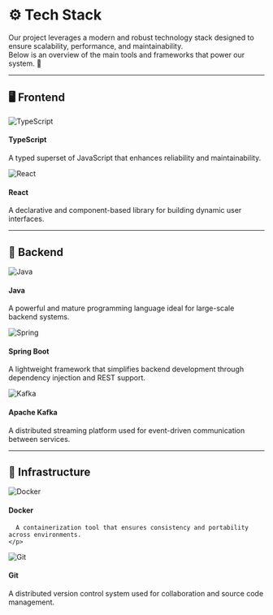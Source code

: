 # ⚙️ Tech Stack

Our project leverages a modern and robust technology stack designed to ensure scalability, performance, and maintainability.  
Below is an overview of the main tools and frameworks that power our system. 🚀

---

## 🖥️ Frontend

<div style={{
  display: 'flex',
  flexWrap: 'wrap',
  justifyContent: 'center',
  gap: '1.2rem',
  marginTop: '1rem'
}}>

  <div style={{
    width: '200px',
    textAlign: 'center',
    border: '1px solid #e0e0e0',
    borderRadius: '10px',
    padding: '1rem',
    backgroundColor: '#fff',
    boxShadow: '0 3px 6px rgba(0,0,0,0.05)'
  }}>
    <img src="/img/64px-Typescript_logo_2020.svg.png" alt="TypeScript" style={{ width: '60px', marginBottom: '0.5rem' }} />
    <h4 style={{ marginBottom: '0.4rem' }}>TypeScript</h4>
    <p style={{ fontSize: '0.9rem', color: '#555' }}>
      A typed superset of JavaScript that enhances reliability and maintainability.
    </p>
  </div>

  <div style={{
    width: '200px',
    textAlign: 'center',
    border: '1px solid #e0e0e0',
    borderRadius: '10px',
    padding: '1rem',
    backgroundColor: '#fff',
    boxShadow: '0 3px 6px rgba(0,0,0,0.05)'
  }}>
    <img src="/img/64px-React-icon.svg.png" alt="React" style={{ width: '60px', marginBottom: '0.5rem' }} />
    <h4 style={{ marginBottom: '0.4rem' }}>React</h4>
    <p style={{ fontSize: '0.9rem', color: '#555' }}>
      A declarative and component-based library for building dynamic user interfaces.
    </p>
  </div>

</div>

---

## 🧠 Backend

<div style={{
  display: 'flex',
  flexWrap: 'wrap',
  justifyContent: 'center',
  gap: '1.2rem',
  marginTop: '1rem'
}}>

  <div style={{
    width: '200px',
    textAlign: 'center',
    border: '1px solid #e0e0e0',
    borderRadius: '10px',
    padding: '1rem',
    backgroundColor: '#fff',
    boxShadow: '0 3px 6px rgba(0,0,0,0.05)'
  }}>
    <img src="/img/java-4-logo-svgrepo-com.svg" alt="Java" style={{ width: '60px', marginBottom: '0.5rem' }} />
    <h4 style={{ marginBottom: '0.4rem' }}>Java</h4>
    <p style={{ fontSize: '0.9rem', color: '#555' }}>
      A powerful and mature programming language ideal for large-scale backend systems.
    </p>
  </div>

  <div style={{
    width: '200px',
    textAlign: 'center',
    border: '1px solid #e0e0e0',
    borderRadius: '10px',
    padding: '1rem',
    backgroundColor: '#fff',
    boxShadow: '0 3px 6px rgba(0,0,0,0.05)'
  }}>
    <img src="/img/64px-Spring_Boot.svg.png" alt="Spring" style={{ width: '60px', marginBottom: '0.5rem' }} />
    <h4 style={{ marginBottom: '0.4rem' }}>Spring Boot</h4>
    <p style={{ fontSize: '0.9rem', color: '#555' }}>
      A lightweight framework that simplifies backend development through dependency injection and REST support.
    </p>
  </div>

  <div style={{
    width: '200px',
    textAlign: 'center',
    border: '1px solid #e0e0e0',
    borderRadius: '10px',
    padding: '1rem',
    backgroundColor: '#fff',
    boxShadow: '0 3px 6px rgba(0,0,0,0.05)'
  }}>
    <img src="/img/64px-Apache_Kafka_logo.svg.png" alt="Kafka" style={{ width: '60px', marginBottom: '0.5rem' }} />
    <h4 style={{ marginBottom: '0.4rem' }}>Apache Kafka</h4>
    <p style={{ fontSize: '0.9rem', color: '#555' }}>
      A distributed streaming platform used for event-driven communication between services.
    </p>
  </div>

</div>

---

## 🐳 Infrastructure

<div style={{
  display: 'flex',
  flexWrap: 'wrap',
  justifyContent: 'center',
  gap: '1.2rem',
  marginTop: '1rem'
}}>

  <div style={{
    width: '200px',
    textAlign: 'center',
    border: '1px solid #e0e0e0',
    borderRadius: '10px',
    padding: '1rem',
    backgroundColor: '#fff',
    boxShadow: '0 3px 6px rgba(0,0,0,0.05)'
  }}>
    <img src="/img/64px-Docker-svgrepo-com.svg.png" alt="Docker" style={{ width: '60px', marginBottom: '0.5rem' }} />
    <h4 style={{ marginBottom: '0.4rem' }}>Docker</h4>
    <p style={{ fontSize: '0.9rem', color: '#555' }}>

      A containerization tool that ensures consistency and portability across environments.
    </p>
  </div>

  <div style={{
    width: '200px',
    textAlign: 'center',
    border: '1px solid #e0e0e0',
    borderRadius: '10px',
    padding: '1rem',
    backgroundColor: '#fff',
    boxShadow: '0 3px 6px rgba(0,0,0,0.05)'
  }}>
    <img src="/img/git-icon-logo-svgrepo-com.svg" alt="Git" style={{ width: '60px', marginBottom: '0.5rem' }} />
    <h4 style={{ marginBottom: '0.4rem' }}>Git</h4>
    <p style={{ fontSize: '0.9rem', color: '#555' }}>
      A distributed version control system used for collaboration and source code management.
    </p>
  </div>

</div>
